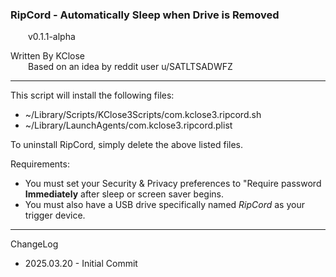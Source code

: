 ### RipCord - Automatically Sleep when Drive is Removed
&emsp;&emsp;v0.1.1-alpha

Written By KClose<br>
	&emsp;&emsp;Based on an idea by reddit user u/SATLTSADWFZ



---
This script will install the following files:
- ~/Library/Scripts/KClose3Scripts/com.kclose3.ripcord.sh
- ~/Library/LaunchAgents/com.kclose3.ripcord.plist

To uninstall RipCord, simply delete the above listed files.

Requirements:
- You must set your Security & Privacy preferences to "Require password **Immediately** after sleep or screen saver begins.
- You must also have a USB drive specifically named *RipCord* as your trigger device. 
---
ChangeLog
- 2025.03.20	-	Initial Commit
